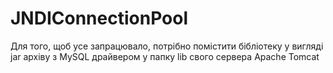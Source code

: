 # JNDIConnectionPool

Для того, щоб усе запрацювало, потрібно помістити бібліотеку у вигляді jar архіву з MySQL драйвером у папку lib свого сервера Apache Tomcat
